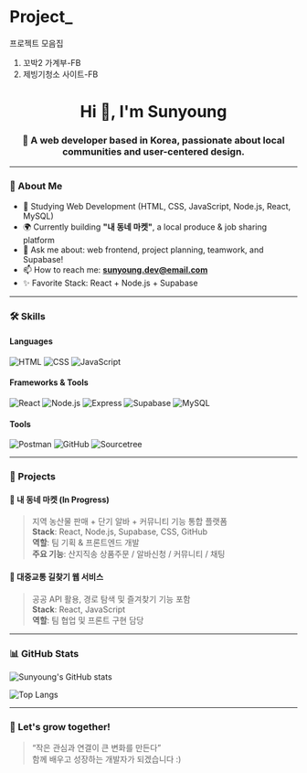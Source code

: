 # Project_
프로젝트 모음집

1. 꼬박2 가계부-FB
2. 제빙기청소 사이트-FB

<h1 align="center">Hi 👋, I'm Sunyoung</h1>
<h3 align="center">🌱 A web developer based in Korea, passionate about local communities and user-centered design.</h3>

---

### 🌟 About Me
- 🏫 Studying Web Development (HTML, CSS, JavaScript, Node.js, React, MySQL)
- 🌍 Currently building **"내 동네 마켓"**, a local produce & job sharing platform
- 💬 Ask me about: web frontend, project planning, teamwork, and Supabase!
- 📫 How to reach me: **sunyoung.dev@email.com**
- ✨ Favorite Stack: React + Node.js + Supabase

---

### 🛠️ Skills

#### Languages
![HTML](https://img.shields.io/badge/HTML5-E34F26?style=flat-square&logo=html5&logoColor=white)
![CSS](https://img.shields.io/badge/CSS3-1572B6?style=flat-square&logo=css3&logoColor=white)
![JavaScript](https://img.shields.io/badge/JavaScript-F7DF1E?style=flat-square&logo=javascript&logoColor=black)

#### Frameworks & Tools
![React](https://img.shields.io/badge/React-20232A?style=flat-square&logo=react&logoColor=61DAFB)
![Node.js](https://img.shields.io/badge/Node.js-339933?style=flat-square&logo=nodedotjs&logoColor=white)
![Express](https://img.shields.io/badge/Express.js-000000?style=flat-square&logo=express&logoColor=white)
![Supabase](https://img.shields.io/badge/Supabase-3ECF8E?style=flat-square&logo=supabase&logoColor=white)
![MySQL](https://img.shields.io/badge/MySQL-4479A1?style=flat-square&logo=mysql&logoColor=white)

#### Tools
![Postman](https://img.shields.io/badge/Postman-FF6C37?style=flat-square&logo=postman&logoColor=white)
![GitHub](https://img.shields.io/badge/GitHub-181717?style=flat-square&logo=github&logoColor=white)
![Sourcetree](https://img.shields.io/badge/Sourcetree-0052CC?style=flat-square&logo=sourcetree&logoColor=white)

---

### 💼 Projects

#### 🔸 내 동네 마켓 (In Progress)
> 지역 농산물 판매 + 단기 알바 + 커뮤니티 기능 통합 플랫폼  
**Stack**: React, Node.js, Supabase, CSS, GitHub  
**역할**: 팀 기획 & 프론트엔드 개발  
**주요 기능**: 산지직송 상품주문 / 알바신청 / 커뮤니티 / 채팅

#### 🔸 대중교통 길찾기 웹 서비스
> 공공 API 활용, 경로 탐색 및 즐겨찾기 기능 포함  
**Stack**: React, JavaScript  
**역할**: 팀 협업 및 프론트 구현 담당

---

### 📊 GitHub Stats

![Sunyoung's GitHub stats](https://github-readme-stats.vercel.app/api?username=sunyoung-dev&show_icons=true&theme=tokyonight)

![Top Langs](https://github-readme-stats.vercel.app/api/top-langs/?username=sunyoung-dev&layout=compact&theme=tokyonight)

---

### 🌱 Let's grow together!

> “작은 관심과 연결이 큰 변화를 만든다”  
함께 배우고 성장하는 개발자가 되겠습니다 :)

